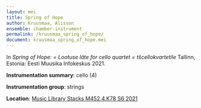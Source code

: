 ```yaml
---
layout: mei
title: Spring of Hope
author: Kruusmaa, Alisson
ensemble: chamber-instrument
permalink: /kruusmaa_spring_of_hope/
document: kruusmaa_spring_of_hope.mei 
---
```


In *Spring of Hope: = Lootuse läte for cello quartet = tšcellokvartetile* Tallinn, Estonia: Eesti Muusika Infokeskus 2021. 

**Instrumentation summary**: cello (4) 

**Instrumentation group**: strings 

**Location**: <a href="https://tufts.primo.exlibrisgroup.com/permalink/01TUN_INST/1kc9gia/alma991018616873603851" target="_blank">Music Library Stacks M452.4.K78 S6 2021</a>